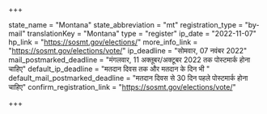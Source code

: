 +++

state_name = "Montana"
state_abbreviation = "mt"
registration_type = "by-mail"
translationKey = "Montana"
type = "register"
ip_date = "2022-11-07"
hp_link = "https://sosmt.gov/elections/"
more_info_link = "https://sosmt.gov/elections/vote/"
ip_deadline = "सोमवार, 07 नवंबर 2022"
mail_postmarked_deadline = "मंगलवार, 11 अक्तूबर/अक्टूबर 2022 तक पोस्टमार्क होना चाहिए"
default_ip_deadline = "मतदान दिवस तक और मतदान के दिन भी "
default_mail_postmarked_deadline = "मतदान दिवस से 30 दिन पहले पोस्टमार्क होना चाहिए"
confirm_registration_link = "https://sosmt.gov/elections/vote/"

+++